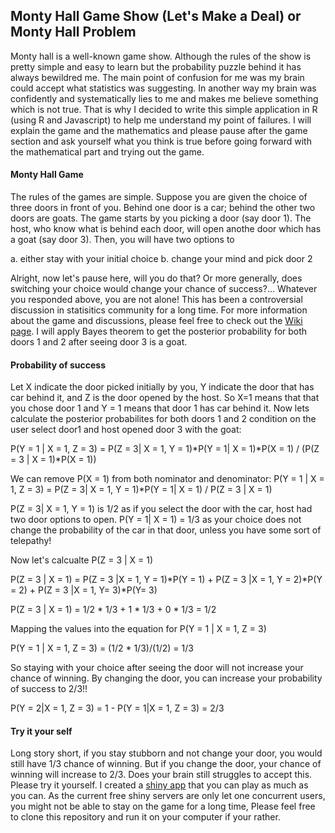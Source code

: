 ## Monty Hall Game Show (Let's Make a Deal) or Monty Hall Problem 

Monty hall is a well-known game show. Although the rules of the show is pretty simple and easy to learn but the probability puzzle behind it has always bewildred me. The main point of confusion for me was my brain could accept what statistics was suggesting. In another way my brain was confidently and systematically lies to me and makes me believe something which is not true. That is why I decided to write this simple application in R (using R and Javascript) to help me understand my point of failures. I will explain the game and the mathematics and please pause after the game section and ask yourself what you think is true before going forward with the mathematical part and trying out the game.


#### Monty Hall Game

The rules of the games are simple. Suppose you are given the choice of three doors in front of you. Behind one door is a car; behind the other two doors are goats. The game starts by you picking a door (say door 1). The host, who know what is behind each door, will open anothe door which has a goat (say door 3). Then, you will have two options to 

a.  either stay with your initial choice
b.  change your mind and pick door 2

Alright, now let's pause here, will you do that? Or more generally, does switching your choice would change your chance of success?... 
Whatever you responded above, you are not alone! This has been a controversial discussion in statisitics community for a long time. For more information about the game and discussions, please feel free to check out the [Wiki page](https://en.wikipedia.org/wiki/Monty_Hall_problem). I will apply Bayes theorem to get the posterior probability for both doors 1 and 2 after seeing door 3 is a goat.   

#### Probability of success

Let X indicate the door picked initially by you, Y indicate the door that has car behind it, and Z is the door opened by the host. So X=1 means that that you chose door 1 and Y = 1 means that door 1 has car behind it. Now lets calculate the posterior probabilites for both doors 1 and 2 condition on the user select door1 and host opened door 3 with the goat:

P(Y = 1 | X = 1, Z = 3) = P(Z = 3| X = 1, Y = 1)*P(Y = 1| X = 1)*P(X = 1) / (P(Z = 3 | X = 1)*P(X = 1))

We can remove P(X = 1) from both nominator and denominator:
P(Y = 1 | X = 1, Z = 3) = P(Z = 3| X = 1, Y = 1)*P(Y = 1| X = 1) / P(Z = 3 | X = 1)

P(Z = 3| X = 1, Y = 1) is 1/2 as if you select the door with the car, host had two door options to open. P(Y = 1| X = 1) = 1/3 as your choice does not change the probability of the car in that door, unless you have some sort of telepathy!

Now let's calcualte P(Z = 3 | X = 1)

P(Z = 3 | X = 1) = P(Z = 3 |X = 1, Y = 1)*P(Y = 1) + P(Z = 3 |X = 1, Y = 2)*P(Y = 2) + P(Z = 3 |X = 1, Y= 3)*P(Y= 3)

P(Z = 3 | X = 1) = 1/2 * 1/3 + 1 * 1/3 + 0 * 1/3 = 1/2

Mapping the values into the equation for P(Y = 1 | X = 1, Z = 3)

P(Y = 1 | X = 1, Z = 3) = (1/2 * 1/3)/(1/2) = 1/3

So staying with your choice after seeing the door will not increase your chance of winning. By changing the door, you can increase your probability of success to 2/3!!

P(Y = 2|X = 1, Z = 3) = 1 - P(Y = 1|X = 1, Z = 3) = 2/3

#### Try it your self

Long story short, if you stay stubborn and not change your door, you would still have 1/3 chance of winning. But if you change the door, your chance of winning will increase to 2/3. Does your brain still struggles to accept this. Please try it yourself. I created a [shiny app](https://ejahanpour.shinyapps.io/Monty_hall/) that you can play as much as you can. As the current free shiny servers are only let one concurrent users, you might not be able to stay on the game for a long time, Please feel free to clone this repository and run it on your computer if your rather.
